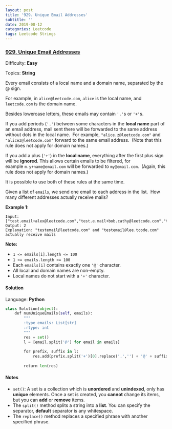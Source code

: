 ```yaml
---
layout: post
title: '929. Unique Email Addresses'
subtitle: ''
date: 2019-08-12
categories: Leetcode
tags: Leetcode Strings
---
```

### [929\. Unique Email Addresses](https://leetcode.com/problems/unique-email-addresses/)

Difficulty: **Easy**

Topics: **String**


Every email consists of a local name and a domain name, separated by the @ sign.

For example, in `alice@leetcode.com`, `alice` is the local name, and `leetcode.com` is the domain name.

Besides lowercase letters, these emails may contain `'.'`s or `'+'`s.

If you add periods (`'.'`) between some characters in the **local name** part of an email address, mail sent there will be forwarded to the same address without dots in the local name.  For example, `"alice.z@leetcode.com"` and `"alicez@leetcode.com"` forward to the same email address.  (Note that this rule does not apply for domain names.)

If you add a plus (`'+'`) in the **local name**, everything after the first plus sign will be **ignored**. This allows certain emails to be filtered, for example `m.y+name@email.com` will be forwarded to `my@email.com`.  (Again, this rule does not apply for domain names.)

It is possible to use both of these rules at the same time.

Given a list of `emails`, we send one email to each address in the list.  How many different addresses actually receive mails? 


**Example 1:**

```
Input: ["test.email+alex@leetcode.com","test.e.mail+bob.cathy@leetcode.com","testemail+david@lee.tcode.com"]
Output: 2
Explanation: "testemail@leetcode.com" and "testemail@lee.tcode.com" actually receive mails
```

**Note:**

*   `1 <= emails[i].length <= 100`
*   `1 <= emails.length <= 100`
*   Each `emails[i]` contains exactly one `'@'` character.
*   All local and domain names are non-empty.
*   Local names do not start with a `'+'` character.


#### Solution

Language: **Python**

```python
class Solution(object):
    def numUniqueEmails(self, emails):
        """
        :type emails: List[str]
        :rtype: int
        """
        res = set()
        l = [email.split('@') for email in emails]
        
        for prefix, suffix in l:
            res.add(prefix.split('+')[0].replace('.','') + '@' + suffix.split('+')[0])
        
        return len(res)
```

#### Notes
- `set()`: A set is a collection which is **unordered** and **unindexed**, only has **unique** elements. Once a set is created, you **cannot** change its items, but you can **add** or **remove** items.
- The `split()` method splits a string into a **list**.
You can specify the separator, **default** separator is any whitespace.
- The `replace()` method replaces a specified phrase with another specified phrase.
